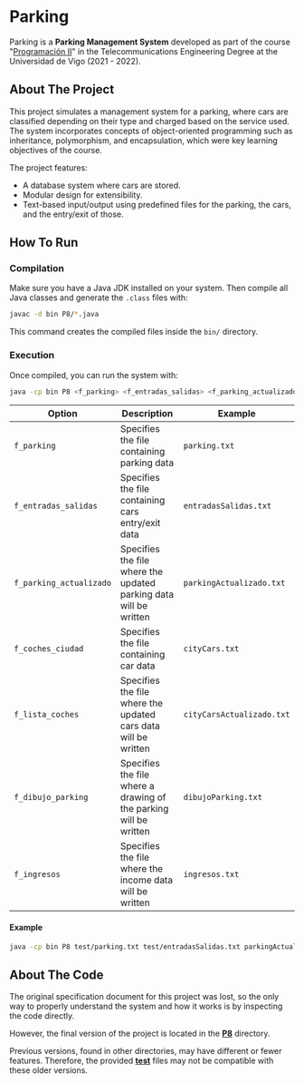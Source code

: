 # Parking
Parking is a **Parking Management System** developed as part of the course "[Programación II](https://secretaria.uvigo.gal/docnet-nuevo/guia_docent/index.php?centre=305&ensenyament=V05G301V01&assignatura=V05G301V01110&any_academic=2021_22)" in the Telecommunications Engineering Degree at the Universidad de Vigo (2021 - 2022).

## About The Project
This project simulates a management system for a parking, where cars are classified depending on their type and charged based on the service used. The system incorporates concepts of object-oriented programming such as inheritance, polymorphism, and encapsulation, which were key learning objectives of the course.

The project features:
- A database system where cars are stored.
- Modular design for extensibility.
- Text-based input/output using predefined files for the parking, the cars, and the entry/exit of those.

## How To Run
### Compilation
Make sure you have a Java JDK installed on your system. Then compile all Java classes and generate the `.class` files with:

```bash
javac -d bin P8/*.java
```

This command creates the compiled files inside the `bin/` directory.

### Execution
Once compiled, you can run the system with:

```bash
java -cp bin P8 <f_parking> <f_entradas_salidas> <f_parking_actualizado> <f_coches_ciudad> <f_lista_coches> <f_dibujo_parking> <f_ingresos>
```

| Option | Description | Example |
|--------|-------------|---------|
| `f_parking` | Specifies the file containing parking data | `parking.txt` |
| `f_entradas_salidas` | Specifies the file containing cars entry/exit data | `entradasSalidas.txt` |
| `f_parking_actualizado` | Specifies the file where the updated parking data will be written | `parkingActualizado.txt` |
| `f_coches_ciudad` | Specifies the file containing car data | `cityCars.txt` |
| `f_lista_coches` | Specifies the file where the updated cars data will be written | `cityCarsActualizado.txt` |
| `f_dibujo_parking` | Specifies the file where a drawing of the parking will be written | `dibujoParking.txt` |
| `f_ingresos` | Specifies the file where the income data will be written | `ingresos.txt` |

#### Example
```bash
java -cp bin P8 test/parking.txt test/entradasSalidas.txt parkingActualizado.txt test/cityCars.txt cityCarsActualizado.txt dibujoParking.txt ingresos.txt
```

## About The Code

The original specification document for this project was lost, so the only way to properly understand the system and how it works is by inspecting the code directly.

However, the final version of the project is located in the [**P8**](P8) directory.

Previous versions, found in other directories, may have different or fewer features. Therefore, the provided [**test**](test) files may not be compatible with these older versions.